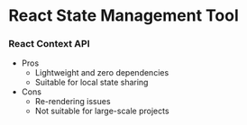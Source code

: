 # React State Management Tool
### React Context API
- Pros
    - Lightweight and zero dependencies
    - Suitable for local state sharing
- Cons
    - Re-rendering issues
    - Not suitable for large-scale projects
